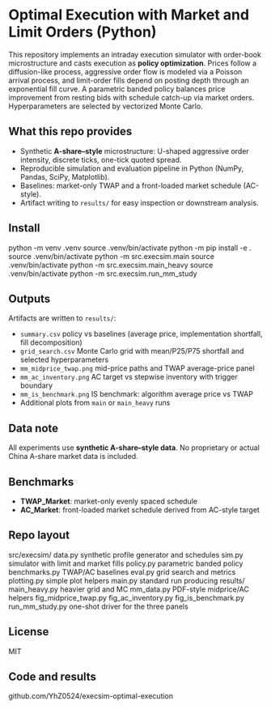# Optimal Execution with Market and Limit Orders (Python)

This repository implements an intraday execution simulator with order-book microstructure and casts execution as **policy optimization**. Prices follow a diffusion-like process, aggressive order flow is modeled via a Poisson arrival process, and limit-order fills depend on posting depth through an exponential fill curve. A parametric banded policy balances price improvement from resting bids with schedule catch-up via market orders. Hyperparameters are selected by vectorized Monte Carlo.

## What this repo provides
- Synthetic **A-share–style** microstructure: U-shaped aggressive order intensity, discrete ticks, one-tick quoted spread.
- Reproducible simulation and evaluation pipeline in Python (NumPy, Pandas, SciPy, Matplotlib).
- Baselines: market-only TWAP and a front-loaded market schedule (AC-style).
- Artifact writing to `results/` for easy inspection or downstream analysis.

## Install

python -m venv .venv
source .venv/bin/activate
python -m pip install -e .
source .venv/bin/activate
python -m src.execsim.main
source .venv/bin/activate
python -m src.execsim.main_heavy
source .venv/bin/activate
python -m src.execsim.run_mm_study

## Outputs
Artifacts are written to `results/`:
- `summary.csv` policy vs baselines (average price, implementation shortfall, fill decomposition)
- `grid_search.csv` Monte Carlo grid with mean/P25/P75 shortfall and selected hyperparameters
- `mm_midprice_twap.png` mid-price paths and TWAP average-price panel
- `mm_ac_inventory.png` AC target vs stepwise inventory with trigger boundary
- `mm_is_benchmark.png` IS benchmark: algorithm average price vs TWAP
- Additional plots from `main` or `main_heavy` runs

## Data note
All experiments use **synthetic A-share–style data**. No proprietary or actual China A-share market data is included.

## Benchmarks
- **TWAP_Market**: market-only evenly spaced schedule  
- **AC_Market**: front-loaded market schedule derived from AC-style target

## Repo layout

src/execsim/
data.py synthetic profile generator and schedules
sim.py simulator with limit and market fills
policy.py parametric banded policy
benchmarks.py TWAP/AC baselines
eval.py grid search and metrics
plotting.py simple plot helpers
main.py standard run producing results/
main_heavy.py heavier grid and MC
mm_data.py PDF-style midprice/AC helpers
fig_midprice_twap.py
fig_ac_inventory.py
fig_is_benchmark.py
run_mm_study.py one-shot driver for the three panels

## License
MIT

## Code and results
github.com/YhZ0524/execsim-optimal-execution
